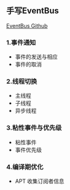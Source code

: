 ## 手写EventBus

[EventBus Github](https://github.com/greenrobot/EventBus)



### 1.事件通知

* 事件的发送与相应
* 事件的取消

### 2.线程切换

* 主线程
* 子线程
* 异步线程

### 3.粘性事件与优先级

* 粘性事件
* 事件优先级

### 4.编译期优化

* APT 收集订阅者信息


